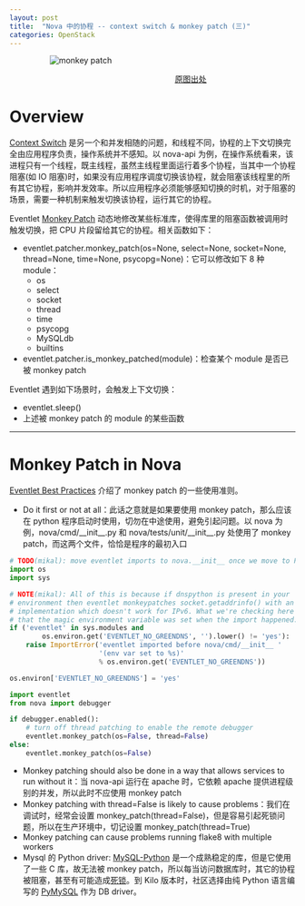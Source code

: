 ```yaml
---
layout: post
title:  "Nova 中的协程 -- context switch & monkey patch (三)"
categories: OpenStack
---
```



&nbsp;&nbsp;&nbsp;&nbsp;&nbsp;&nbsp;&nbsp;&nbsp;&nbsp;&nbsp;&nbsp;&nbsp;&nbsp;&nbsp;&nbsp;&nbsp;&nbsp;&nbsp;![monkey patch](http://7xp2eu.com1.z0.glb.clouddn.com/monkey_patch.png)

&nbsp;&nbsp;&nbsp;&nbsp;&nbsp;&nbsp;&nbsp;&nbsp;&nbsp;&nbsp;&nbsp;&nbsp;&nbsp;&nbsp;&nbsp;&nbsp;&nbsp;&nbsp;&nbsp;&nbsp;&nbsp;&nbsp;&nbsp;&nbsp;&nbsp;&nbsp;&nbsp;&nbsp;&nbsp;&nbsp;&nbsp;&nbsp;&nbsp;&nbsp;&nbsp;&nbsp;&nbsp;&nbsp;&nbsp;&nbsp;&nbsp;&nbsp;&nbsp;&nbsp;&nbsp;&nbsp;&nbsp;&nbsp;&nbsp;&nbsp;&nbsp;&nbsp;&nbsp;&nbsp;&nbsp;&nbsp;&nbsp;&nbsp;&nbsp;&nbsp;&nbsp;&nbsp;&nbsp;&nbsp;&nbsp;&nbsp;&nbsp;&nbsp;&nbsp;&nbsp;&nbsp;&nbsp;&nbsp;&nbsp;[原图出处](https://www.10monkeys.com/us/)


# Overview


[Context Switch](https://en.wikipedia.org/wiki/Context_switch) 是另一个和并发相随的问题，和线程不同，协程的上下文切换完全由应用程序负责，操作系统并不感知。以 nova-api 为例，在操作系统看来，该进程只有一个线程，既主线程，虽然主线程里面运行着多个协程，当其中一个协程阻塞(如 IO 阻塞)时，如果没有应用程序调度切换该协程，就会阻塞该线程里的所有其它协程，影响并发效率。所以应用程序必须能够感知切换的时机，对于阻塞的场景，需要一种机制来触发切换该协程，运行其它的协程。

Eventlet [Monkey Patch](http://eventlet.net/doc/patching.html#monkeypatching-the-standard-library) 动态地修改某些标准库，使得库里的阻塞函数被调用时触发切换，把 CPU 片段留给其它的协程。相关函数如下：

- eventlet.patcher.monkey_patch(os=None, select=None, socket=None, thread=None, time=None, psycopg=None)：它可以修改如下 8 种 module：
	- os
	- select
	- socket
	- thread
	- time
	- psycopg
	- MySQLdb
	- builtins
- eventlet.patcher.is_monkey_patched(module)：检查某个 module 是否已被 monkey patch 

Eventlet 遇到如下场景时，会触发上下文切换：

- eventlet.sleep()
- 上述被 monkey patch 的 module 的某些函数

--------

# Monkey Patch in Nova

[Eventlet Best Practices](https://specs.openstack.org/openstack/openstack-specs/specs/eventlet-best-practices.html) 介绍了 monkey patch 的一些使用准则。

- Do it first or not at all：此话之意就是如果要使用 monkey patch，那么应该在 python 程序启动时使用，切勿在中途使用，避免引起问题。以 nova 为例，nova/cmd/\_\_init\_\_.py 和 nova/tests/unit/\_\_init\_\_.py 处使用了 monkey patch，而这两个文件，恰恰是程序的最初入口

~~~ python
# TODO(mikal): move eventlet imports to nova.__init__ once we move to PBR
import os
import sys

# NOTE(mikal): All of this is because if dnspython is present in your
# environment then eventlet monkeypatches socket.getaddrinfo() with an
# implementation which doesn't work for IPv6. What we're checking here is
# that the magic environment variable was set when the import happened.
if ('eventlet' in sys.modules and
        os.environ.get('EVENTLET_NO_GREENDNS', '').lower() != 'yes'):
    raise ImportError('eventlet imported before nova/cmd/__init__ '
                      '(env var set to %s)'
                      % os.environ.get('EVENTLET_NO_GREENDNS'))

os.environ['EVENTLET_NO_GREENDNS'] = 'yes'

import eventlet
from nova import debugger

if debugger.enabled():
    # turn off thread patching to enable the remote debugger
    eventlet.monkey_patch(os=False, thread=False)
else:
    eventlet.monkey_patch(os=False)
~~~

- Monkey patching should also be done in a way that allows services to run without it：当 nova-api 运行在 apache 时，它依赖 apache 提供进程级别的并发，所以此时不应使用 monkey patch
- Monkey patching with thread=False is likely to cause problems：我们在调试时，经常会设置 monkey_patch(thread=False)，但是容易引起死锁问题，所以在生产环境中，切记设置 monkey_patch(thread=True)
- Monkey patching can cause problems running flake8 with multiple workers
- Mysql 的 Python driver: [MySQL-Python](https://github.com/farcepest/MySQLdb1) 是一个成熟稳定的库，但是它使用了一些 C 库，故无法被 monkey patch，所以每当访问数据库时，其它的协程被阻塞，甚至有可能造成[死锁](https://wiki.openstack.org/wiki/OpenStack_and_SQLAlchemy#MySQLdb_.2B_eventlet_.3D_sad)。到 Kilo 版本时，社区选择由纯 Python 语言编写的 [PyMySQL](https://github.com/PyMySQL/PyMySQL) 作为 DB driver。